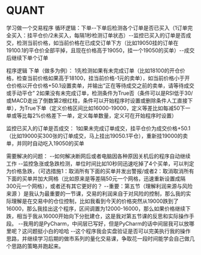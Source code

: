 # QUANT
学习做一个交易程序
循环逻辑：下单--下单后检测各个订单是否已买入（1订单完全买入：挂平仓价/2未买入，每隔1秒检测订单状态）--监控已买入的订单是否成交，检测当前价格，如当前价格在已成交订单下方（比如19050挂的订单在19100.1的平仓价全部平掉，且现在价格高于19050，挂一个19050的买单）--成交后继续下单个订单

程序逻辑
下单（做多为例）：
1先检测如果有未完成订单（比如18100的开仓价格，检查当前价格如果高于18100，挂当前价格-1元的卖单），如当前价格小于开仓价格以开仓价格+50.1设置卖单，并输出“正在等待成交之前的卖单，请等待成交或手动平仓”
2如果没有未完成订单，检测条件为True否（条件可以是RSI低于30/或MACD走出了倒数第2根红柱，条件可以开始程序时设置或删除条件人工直接下单），为True下单（定义价格区间比如16000-19000，定义等差比如每减50下一单或等比每2%价格差下一单，定义每单数量，定义可在开始程序时设置）

监控已买入的订单是否成交：
1如果未完成订单成交，挂平仓价为成交价格+50.1（比如19000买300张的订单成交，马上挂出19050.1平仓），重新挂19000的卖单，并同时自动吃入19050的买单

需要解决的问题：
--如何解决断网后或者电脑因各种原因关机后的程序自动继续工作
--监控急涨或急跌检测，单位时间比如10秒同迅速吃掉了4个买单，可以判定为价格急跌，（可选措施1：取消所有下面的买单并发出警报/或者2：取消取消所有下面的买单并加大网格（比如原来是等差隔50元一个网格，迅速重新设置成隔300元一个网格），或者还有其它更好的？
--重要：第五节（理解利润来源与风险来源 ）是我认为最重要的一节课，交易的利润来自于对风险的控制，那么我的实际理解是在交易中的仓位控制，比如我看到今天的价格突然从19000跌到了16000，那么我挂出这个程序，区间调置为12000-16000，那么如果价格继续下跌，相当于我从16000开始向下分批建仓，这是我对第五节课的反思和实际操作手段。
--我用的是PyCharm，中间层已写好，但是PyCharm的话中间层我可以放哪里呢？这问题挺小白的哈哈
--这个程序我会实盘验证是否可以完美执行我的操作思路，并继续学习后期的做市系列的量化交易课，争取花一段时间能学会自己做几个思路的策略并跑起来。
